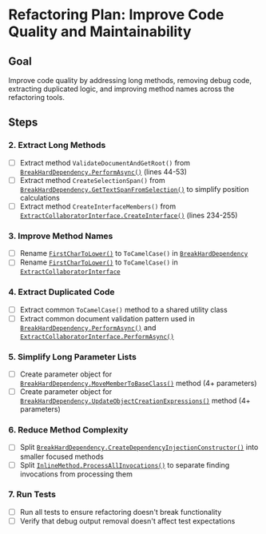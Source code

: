 # Refactoring Plan: Improve Code Quality and Maintainability

## Goal
Improve code quality by addressing long methods, removing debug code, extracting duplicated logic, and improving method names across the refactoring tools.

## Steps

### 2. Extract Long Methods
- [ ] Extract method `ValidateDocumentAndGetRoot()` from [`BreakHardDependency.PerformAsync()`](refactoring-tools/RoslynRefactoring/BreakHardDependency.cs:42) (lines 44-53)
- [ ] Extract method `CreateSelectionSpan()` from [`BreakHardDependency.GetTextSpanFromSelection()`](refactoring-tools/RoslynRefactoring/BreakHardDependency.cs:126) to simplify position calculations
- [ ] Extract method `CreateInterfaceMembers()` from [`ExtractCollaboratorInterface.CreateInterface()`](refactoring-tools/RoslynRefactoring/ExtractCollaboratorInterface.cs:229) (lines 234-255)

### 3. Improve Method Names
- [ ] Rename [`FirstCharToLower()`](refactoring-tools/RoslynRefactoring/BreakHardDependency.cs:489) to `ToCamelCase()` in [`BreakHardDependency`](refactoring-tools/RoslynRefactoring/BreakHardDependency.cs:21)
- [ ] Rename [`FirstCharToLower()`](refactoring-tools/RoslynRefactoring/ExtractCollaboratorInterface.cs:273) to `ToCamelCase()` in [`ExtractCollaboratorInterface`](refactoring-tools/RoslynRefactoring/ExtractCollaboratorInterface.cs:12)

### 4. Extract Duplicated Code
- [ ] Extract common `ToCamelCase()` method to a shared utility class
- [ ] Extract common document validation pattern used in [`BreakHardDependency.PerformAsync()`](refactoring-tools/RoslynRefactoring/BreakHardDependency.cs:42) and [`ExtractCollaboratorInterface.PerformAsync()`](refactoring-tools/RoslynRefactoring/ExtractCollaboratorInterface.cs:30)

### 5. Simplify Long Parameter Lists
- [ ] Create parameter object for [`BreakHardDependency.MoveMemberToBaseClass()`](refactoring-tools/RoslynRefactoring/BreakHardDependency.cs:86) method (4+ parameters)
- [ ] Create parameter object for [`BreakHardDependency.UpdateObjectCreationExpressions()`](refactoring-tools/RoslynRefactoring/BreakHardDependency.cs:270) method (4+ parameters)

### 6. Reduce Method Complexity
- [ ] Split [`BreakHardDependency.CreateDependencyInjectionConstructor()`](refactoring-tools/RoslynRefactoring/BreakHardDependency.cs:363) into smaller focused methods
- [ ] Split [`InlineMethod.ProcessAllInvocations()`](refactoring-tools/RoslynRefactoring/InlineMethod.cs:47) to separate finding invocations from processing them

### 7. Run Tests
- [ ] Run all tests to ensure refactoring doesn't break functionality
- [ ] Verify that debug output removal doesn't affect test expectations
